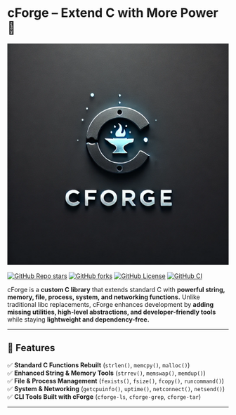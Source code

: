 # cForge – Extend C with More Power 🚀  

![cForge Logo](docs/assets/logo.jpeg)

[![GitHub Repo stars](https://img.shields.io/github/stars/Ahren27/cForge?style=social)](https://github.com/Ahren27/cForge/stargazers)
[![GitHub forks](https://img.shields.io/github/forks/Ahren27/cForge?style=social)](https://github.com/Ahren27/cForge/network/members)
[![GitHub License](https://img.shields.io/github/license/Ahren27/cForge)](LICENSE)
[![GitHub CI](https://github.com/Ahren27/cForge/actions/workflows/ci.yml/badge.svg)](https://github.com/Ahren27/cForge/actions)


cForge is a **custom C library** that extends standard C with **powerful string, memory, file, process, system, and networking functions.** Unlike traditional libc replacements, cForge enhances development by **adding missing utilities, high-level abstractions, and developer-friendly tools** while staying **lightweight and dependency-free.**

---

## 📌 Features  

✅ **Standard C Functions Rebuilt** (`strlen()`, `memcpy()`, `malloc()`)  
✅ **Enhanced String & Memory Tools** (`strrev()`, `memswap()`, `memdup()`)  
✅ **File & Process Management** (`fexists()`, `fsize()`, `fcopy()`, `runcommand()`)  
✅ **System & Networking** (`getcpuinfo()`, `uptime()`, `netconnect()`, `netsend()`)  
✅ **CLI Tools Built with cForge** (`cforge-ls`, `cforge-grep`, `cforge-tar`)  

---
